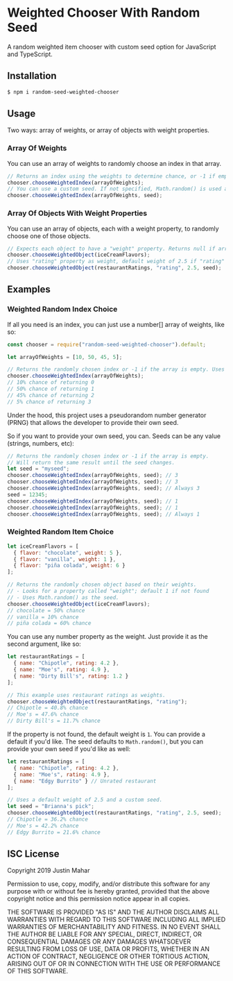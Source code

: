 # Weighted Chooser With Random Seed

A random weighted item chooser with custom seed option for JavaScript and TypeScript.

## Installation

```bash
$ npm i random-seed-weighted-chooser
```

## Usage

Two ways: array of weights, or array of objects with weight properties.

### Array Of Weights

You can use an array of weights to randomly choose an index in that array.

```js
// Returns an index using the weights to determine chance, or -1 if empty.
chooser.chooseWeightedIndex(arrayOfWeights);
// You can use a custom seed. If not specified, Math.random() is used as the seed.
chooser.chooseWeightedIndex(arrayOfWeights, seed);
```

### Array Of Objects With Weight Properties

You can use an array of objects, each with a weight property, to randomly choose one of those objects.

```js
// Expects each object to have a "weight" property. Returns null if array is empty.
chooser.chooseWeightedObject(iceCreamFlavors);
// Uses "rating" property as weight, default weight of 2.5 if "rating" is missing, and custom seed.
chooser.chooseWeightedObject(restaurantRatings, "rating", 2.5, seed);
```

## Examples

### Weighted Random Index Choice

If all you need is an index, you can just use a number[] array of weights, like so:

```js
const chooser = require("random-seed-weighted-chooser").default;

let arrayOfWeights = [10, 50, 45, 5];

// Returns the randomly chosen index or -1 if the array is empty. Uses Math.random() as the seed.
chooser.chooseWeightedIndex(arrayOfWeights);
// 10% chance of returning 0
// 50% chance of returning 1
// 45% chance of returning 2
// 5% chance of returning 3
```

Under the hood, this project uses a pseudorandom number generator (PRNG) that allows the developer to provide their own seed.

So if you want to provide your own seed, you can. Seeds can be any value (strings, numbers, etc):

```js
// Returns the randomly chosen index or -1 if the array is empty.
// Will return the same result until the seed changes.
let seed = "myseed";
chooser.chooseWeightedIndex(arrayOfWeights, seed); // 3
chooser.chooseWeightedIndex(arrayOfWeights, seed); // 3
chooser.chooseWeightedIndex(arrayOfWeights, seed); // Always 3
seed = 12345;
chooser.chooseWeightedIndex(arrayOfWeights, seed); // 1
chooser.chooseWeightedIndex(arrayOfWeights, seed); // 1
chooser.chooseWeightedIndex(arrayOfWeights, seed); // Always 1
```

### Weighted Random Item Choice

```js
let iceCreamFlavors = [
  { flavor: "chocolate", weight: 5 },
  { flavor: "vanilla", weight: 1 },
  { flavor: "piña colada", weight: 6 }
];

// Returns the randomly chosen object based on their weights.
// - Looks for a property called "weight"; default 1 if not found
// - Uses Math.random() as the seed.
chooser.chooseWeightedObject(iceCreamFlavors);
// chocolate = 50% chance
// vanilla = 10% chance
// piña colada = 60% chance
```

You can use any number property as the weight. Just provide it as the second argument, like so:

```js
let restaurantRatings = [
  { name: "Chipotle", rating: 4.2 },
  { name: "Moe's", rating: 4.9 },
  { name: "Dirty Bill's", rating: 1.2 }
];

// This example uses restaurant ratings as weights.
chooser.chooseWeightedObject(restaurantRatings, "rating");
// Chipotle = 40.8% chance
// Moe's = 47.6% chance
// Dirty Bill's = 11.7% chance
```

If the property is not found, the default weight is `1`. You can provide a default if you'd like. The seed defaults to `Math.random()`, but you can provide your own seed if you'd like as well:

```js
let restaurantRatings = [
  { name: "Chipotle", rating: 4.2 },
  { name: "Moe's", rating: 4.9 },
  { name: "Edgy Burrito" } // Unrated restaurant
];

// Uses a default weight of 2.5 and a custom seed.
let seed = "Brianna's pick";
chooser.chooseWeightedObject(restaurantRatings, "rating", 2.5, seed);
// Chipotle = 36.2% chance
// Moe's = 42.2% chance
// Edgy Burrito = 21.6% chance
```

## ISC License

Copyright 2019 Justin Mahar

Permission to use, copy, modify, and/or distribute this software for any purpose with or without fee is hereby granted, provided that the above copyright notice and this permission notice appear in all copies.

THE SOFTWARE IS PROVIDED "AS IS" AND THE AUTHOR DISCLAIMS ALL WARRANTIES WITH REGARD TO THIS SOFTWARE INCLUDING ALL IMPLIED WARRANTIES OF MERCHANTABILITY AND FITNESS. IN NO EVENT SHALL THE AUTHOR BE LIABLE FOR ANY SPECIAL, DIRECT, INDIRECT, OR CONSEQUENTIAL DAMAGES OR ANY DAMAGES WHATSOEVER RESULTING FROM LOSS OF USE, DATA OR PROFITS, WHETHER IN AN ACTION OF CONTRACT, NEGLIGENCE OR OTHER TORTIOUS ACTION, ARISING OUT OF OR IN CONNECTION WITH THE USE OR PERFORMANCE OF THIS SOFTWARE.
